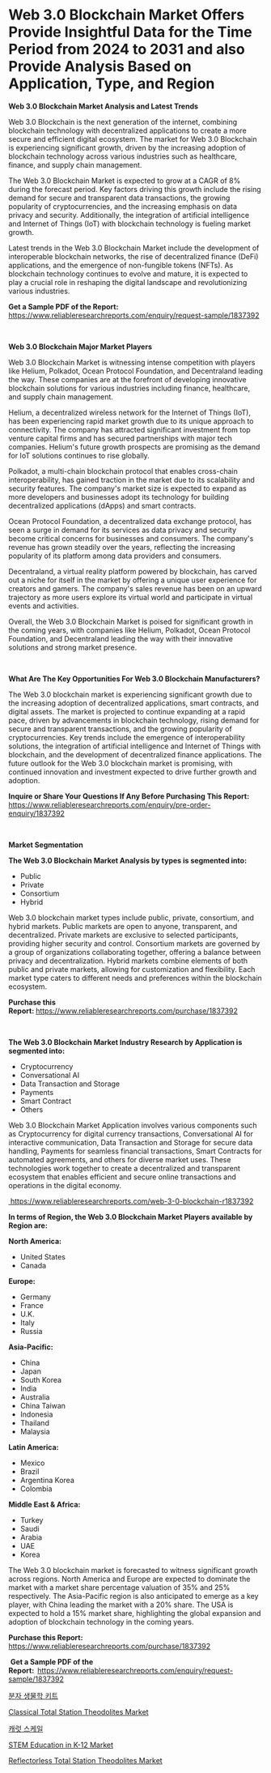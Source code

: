 <p><h1>Web 3.0 Blockchain Market Offers Provide Insightful Data for the Time Period from 2024 to 2031 and also Provide Analysis Based on Application, Type, and Region</h1></p><p><strong>Web 3.0 Blockchain Market Analysis and Latest Trends</strong></p>
<p><p>Web 3.0 Blockchain is the next generation of the internet, combining blockchain technology with decentralized applications to create a more secure and efficient digital ecosystem. The market for Web 3.0 Blockchain is experiencing significant growth, driven by the increasing adoption of blockchain technology across various industries such as healthcare, finance, and supply chain management.</p><p>The Web 3.0 Blockchain Market is expected to grow at a CAGR of 8% during the forecast period. Key factors driving this growth include the rising demand for secure and transparent data transactions, the growing popularity of cryptocurrencies, and the increasing emphasis on data privacy and security. Additionally, the integration of artificial intelligence and Internet of Things (IoT) with blockchain technology is fueling market growth.</p><p>Latest trends in the Web 3.0 Blockchain Market include the development of interoperable blockchain networks, the rise of decentralized finance (DeFi) applications, and the emergence of non-fungible tokens (NFTs). As blockchain technology continues to evolve and mature, it is expected to play a crucial role in reshaping the digital landscape and revolutionizing various industries.</p></p>
<p><strong>Get a Sample PDF of the Report:&nbsp;</strong> <a href="https://www.reliableresearchreports.com/enquiry/request-sample/1837392">https://www.reliableresearchreports.com/enquiry/request-sample/1837392</a></p>
<p>&nbsp;</p>
<p><strong>Web 3.0 Blockchain Major Market Players</strong></p>
<p><p>Web 3.0 Blockchain Market is witnessing intense competition with players like Helium, Polkadot, Ocean Protocol Foundation, and Decentraland leading the way. These companies are at the forefront of developing innovative blockchain solutions for various industries including finance, healthcare, and supply chain management.</p><p>Helium, a decentralized wireless network for the Internet of Things (IoT), has been experiencing rapid market growth due to its unique approach to connectivity. The company has attracted significant investment from top venture capital firms and has secured partnerships with major tech companies. Helium's future growth prospects are promising as the demand for IoT solutions continues to rise globally.</p><p>Polkadot, a multi-chain blockchain protocol that enables cross-chain interoperability, has gained traction in the market due to its scalability and security features. The company's market size is expected to expand as more developers and businesses adopt its technology for building decentralized applications (dApps) and smart contracts.</p><p>Ocean Protocol Foundation, a decentralized data exchange protocol, has seen a surge in demand for its services as data privacy and security become critical concerns for businesses and consumers. The company's revenue has grown steadily over the years, reflecting the increasing popularity of its platform among data providers and consumers.</p><p>Decentraland, a virtual reality platform powered by blockchain, has carved out a niche for itself in the market by offering a unique user experience for creators and gamers. The company's sales revenue has been on an upward trajectory as more users explore its virtual world and participate in virtual events and activities.</p><p>Overall, the Web 3.0 Blockchain Market is poised for significant growth in the coming years, with companies like Helium, Polkadot, Ocean Protocol Foundation, and Decentraland leading the way with their innovative solutions and strong market presence.</p></p>
<p>&nbsp;</p>
<p><strong>What Are The Key Opportunities For Web 3.0 Blockchain Manufacturers?</strong></p>
<p><p>The Web 3.0 blockchain market is experiencing significant growth due to the increasing adoption of decentralized applications, smart contracts, and digital assets. The market is projected to continue expanding at a rapid pace, driven by advancements in blockchain technology, rising demand for secure and transparent transactions, and the growing popularity of cryptocurrencies. Key trends include the emergence of interoperability solutions, the integration of artificial intelligence and Internet of Things with blockchain, and the development of decentralized finance applications. The future outlook for the Web 3.0 blockchain market is promising, with continued innovation and investment expected to drive further growth and adoption.</p></p>
<p><strong>Inquire or Share Your Questions If Any Before Purchasing This Report:</strong> <a href="https://www.reliableresearchreports.com/enquiry/pre-order-enquiry/1837392">https://www.reliableresearchreports.com/enquiry/pre-order-enquiry/1837392</a></p>
<p>&nbsp;</p>
<p><strong>Market Segmentation</strong></p>
<p><strong>The Web 3.0 Blockchain Market Analysis by types is segmented into:</strong></p>
<p><ul><li>Public</li><li>Private</li><li>Consortium</li><li>Hybrid</li></ul></p>
<p><p>Web 3.0 blockchain market types include public, private, consortium, and hybrid markets. Public markets are open to anyone, transparent, and decentralized. Private markets are exclusive to selected participants, providing higher security and control. Consortium markets are governed by a group of organizations collaborating together, offering a balance between privacy and decentralization. Hybrid markets combine elements of both public and private markets, allowing for customization and flexibility. Each market type caters to different needs and preferences within the blockchain ecosystem.</p></p>
<p><strong>Purchase this Report:&nbsp;</strong><a href="https://www.reliableresearchreports.com/purchase/1837392">https://www.reliableresearchreports.com/purchase/1837392</a></p>
<p>&nbsp;</p>
<p><strong>The Web 3.0 Blockchain Market Industry Research by Application is segmented into:</strong></p>
<p><ul><li>Cryptocurrency</li><li>Conversational AI</li><li>Data Transaction and Storage</li><li>Payments</li><li>Smart Contract</li><li>Others</li></ul></p>
<p><p>Web 3.0 Blockchain Market Application involves various components such as Cryptocurrency for digital currency transactions, Conversational AI for interactive communication, Data Transaction and Storage for secure data handling, Payments for seamless financial transactions, Smart Contracts for automated agreements, and others for diverse market uses. These technologies work together to create a decentralized and transparent ecosystem that enables efficient and secure online transactions and operations in the digital economy.</p></p>
<p><a href="https://www.reliableresearchreports.com/web-3-0-blockchain-r1837392">&nbsp;https://www.reliableresearchreports.com/web-3-0-blockchain-r1837392</a></p>
<p><strong>In terms of Region, the Web 3.0 Blockchain Market Players available by Region are:</strong></p>
<p>
    <p> <strong> North America: </strong>
        <ul>
            <li>United States</li>
            <li>Canada</li>
        </ul>
        </p> 
    <p> <strong> Europe: </strong>
        <ul>
            <li>Germany</li>
            <li>France</li>
            <li>U.K.</li>
            <li>Italy</li>
            <li>Russia</li>
        </ul>
        </p> 
    <p> <strong> Asia-Pacific: </strong>
        <ul>
            <li>China</li>
            <li>Japan</li>
            <li>South Korea</li>
            <li>India</li>
            <li>Australia</li>
            <li>China Taiwan</li>
            <li>Indonesia</li>
            <li>Thailand</li>
            <li>Malaysia</li>
        </ul>
        </p> 
    <p> <strong> Latin America: </strong>
        <ul>
            <li>Mexico</li>
            <li>Brazil</li>
            <li>Argentina Korea</li>
            <li>Colombia</li>
        </ul>
        </p> 
    <p> <strong> Middle East & Africa: </strong>
        <ul>
            <li>Turkey</li>
            <li>Saudi</li>
            <li>Arabia</li>
            <li>UAE</li>
            <li>Korea</li>
        </ul>
    </p>
    </p>
<p><p>The Web 3.0 blockchain market is forecasted to witness significant growth across regions. North America and Europe are expected to dominate the market with a market share percentage valuation of 35% and 25% respectively. The Asia-Pacific region is also anticipated to emerge as a key player, with China leading the market with a 20% share. The USA is expected to hold a 15% market share, highlighting the global expansion and adoption of blockchain technology in the coming years.</p></p>
<p><strong>Purchase this Report: </strong><a href="https://www.reliableresearchreports.com/purchase/1837392">https://www.reliableresearchreports.com/purchase/1837392</a></p>
<p>&nbsp;<strong>Get a Sample PDF of the Report:&nbsp;&nbsp;</strong><a href="https://www.reliableresearchreports.com/enquiry/request-sample/1837392">https://www.reliableresearchreports.com/enquiry/request-sample/1837392</a></p>
<p><strong></strong></p>
<p><p><a href="https://medium.com/@juddmetz/%EB%B6%84%EC%9E%90%EC%83%9D%EB%AC%BC%ED%95%99-%ED%82%A4%ED%8A%B8-%EC%8B%9C%EC%9E%A5-%EA%B7%9C%EB%AA%A8-cagr-%ED%8A%B8%EB%A0%8C%EB%93%9C-2024-2030-f591fbd107e3">분자 생물학 키트</a></p><p><a href="https://www.linkedin.com/pulse/classical-total-station-theodolites-market-size-reveals-ia6ke?trackingId=hPWzDA%2F472%2BFGBxGxP%2FlqA%3D%3D">Classical Total Station Theodolites Market</a></p><p><a href="https://medium.com/@jonatanjast1928/%EC%B9%B4%EB%9E%8F-%EC%A0%80%EC%9A%B8-%EC%8B%9C%EC%9E%A5%EC%9D%80-%EC%8B%9C%EC%9E%A5-%EC%A0%90%EC%9C%A0%EC%9C%A8-%EC%8B%9C%EC%9E%A5-%ED%8A%B8%EB%A0%8C%EB%93%9C-%EB%B0%8F-%EC%8B%9C%EC%9E%A5-%EC%84%B1%EC%9E%A5%EC%97%90-%EA%B4%80%ED%95%9C-%EC%A0%95%EB%B3%B4%EB%A5%BC-%EC%A0%9C%EA%B3%B5%ED%95%A9%EB%8B%88%EB%8B%A4-94792248ef9e">캐럿 스케일</a></p><p><a href="https://github.com/RichRobinson5/Market-Research-Report-List-5/blob/main/stem-education-in-k-12-market.md">STEM Education in K-12 Market</a></p><p><a href="https://www.linkedin.com/pulse/reflectorless-total-station-theodolites-market-comprehensive-bfzae?trackingId=8LnHZNHlutqZMcdeSoO5Zg%3D%3D">Reflectorless Total Station Theodolites Market</a></p></p>